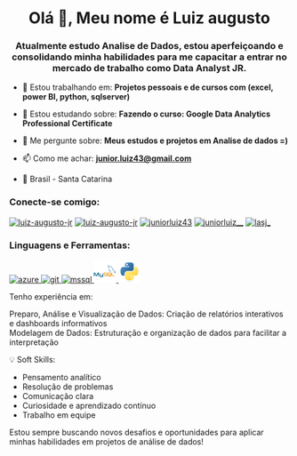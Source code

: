 <h1 align="center">Olá 👋, Meu nome é Luiz augusto</h1>
<h3 align="center">Atualmente estudo Analise de Dados, estou aperfeiçoando e consolidando minha habilidades para me capacitar a entrar no mercado de trabalho como Data Analyst JR.</h3>

- 🔭 Estou trabalhando em: **Projetos pessoais e de cursos com (excel, power BI, python, sqlserver)**

- 🌱 Estou estudando sobre: **Fazendo o curso: Google Data Analytics Professional Certificate**

- 💬 Me pergunte sobre: **Meus estudos e projetos em Analise de dados =)**

- 📫 Como me achar: **junior.luiz43@gmail.com**
  
- 📍 Brasil - Santa Catarina

<h3 align="left">Conecte-se comigo:</h3>
<p align="left">
<a href="https://linkedin.com/in/luiz-augusto-jr" target="blank"><img align="center" src="https://raw.githubusercontent.com/rahuldkjain/github-profile-readme-generator/master/src/images/icons/Social/linked-in-alt.svg" alt="luiz-augusto-jr" height="30" width="40" /></a>
<a href="https://stackoverflow.com/users/luiz-augusto-jr" target="blank"><img align="center" src="https://raw.githubusercontent.com/rahuldkjain/github-profile-readme-generator/master/src/images/icons/Social/stack-overflow.svg" alt="luiz-augusto-jr" height="30" width="40" /></a>
<a href="https://fb.com/juniorluiz43" target="blank"><img align="center" src="https://raw.githubusercontent.com/rahuldkjain/github-profile-readme-generator/master/src/images/icons/Social/facebook.svg" alt="juniorluiz43" height="30" width="40" /></a>
<a href="https://instagram.com/juniorluiz__" target="blank"><img align="center" src="https://raw.githubusercontent.com/rahuldkjain/github-profile-readme-generator/master/src/images/icons/Social/instagram.svg" alt="juniorluiz__" height="30" width="40" /></a>
<a href="https://discord.gg/lasj_" target="blank"><img align="center" src="https://raw.githubusercontent.com/rahuldkjain/github-profile-readme-generator/master/src/images/icons/Social/discord.svg" alt="lasj_" height="30" width="40" /></a>
</p>

<h3 align="left">Linguagens e Ferramentas:</h3>
<p align="left"> <a href="https://azure.microsoft.com/en-in/" target="_blank" rel="noreferrer"> <img src="https://www.vectorlogo.zone/logos/microsoft_azure/microsoft_azure-icon.svg" alt="azure" width="40" height="40"/> </a> <a href="https://git-scm.com/" target="_blank" rel="noreferrer"> <img src="https://www.vectorlogo.zone/logos/git-scm/git-scm-icon.svg" alt="git" width="40" height="40"/> </a> <a href="https://www.microsoft.com/en-us/sql-server" target="_blank" rel="noreferrer"> <img src="https://www.svgrepo.com/show/303229/microsoft-sql-server-logo.svg" alt="mssql" width="40" height="40"/> </a> <a href="https://www.mysql.com/" target="_blank" rel="noreferrer"> <img src="https://raw.githubusercontent.com/devicons/devicon/master/icons/mysql/mysql-original-wordmark.svg" alt="mysql" width="40" height="40"/> </a> <a href="https://www.python.org" target="_blank" rel="noreferrer"> <img src="https://raw.githubusercontent.com/devicons/devicon/master/icons/python/python-original.svg" alt="python" width="40" height="40"/> </a> </p>

Tenho experiência em:

Preparo, Análise e Visualização de Dados: Criação de relatórios interativos e dashboards informativos<br> 
Modelagem de Dados: Estruturação e organização de dados para facilitar a interpretação

💡 Soft Skills:

<ul>
  <li class="open">Pensamento analítico</li>
  <li class="closed">Resolução de problemas</li>
  <li class="closed">Comunicação clara</li>
  <li class="open">Curiosidade e aprendizado contínuo</li>
  <li class="closed">Trabalho em equipe</li>
</ul>

Estou sempre buscando novos desafios e oportunidades para aplicar minhas habilidades em projetos de análise de dados!

<!---
Luiz-augusto-junior/Luiz-augusto-junior is a ✨ special ✨ repository because its `README.md` (this file) appears on your GitHub profile.
You can click the Preview link to take a look at your changes.
--->
